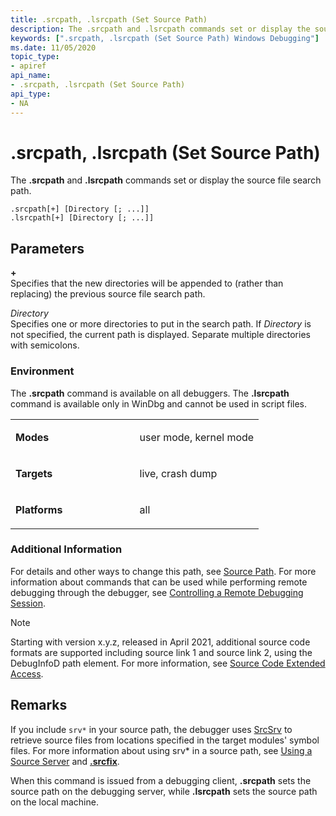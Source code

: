 ```yaml
---
title: .srcpath, .lsrcpath (Set Source Path)
description: The .srcpath and .lsrcpath commands set or display the source file search path.
keywords: [".srcpath, .lsrcpath (Set Source Path) Windows Debugging"]
ms.date: 11/05/2020
topic_type:
- apiref
api_name:
- .srcpath, .lsrcpath (Set Source Path)
api_type:
- NA
---
```


# .srcpath, .lsrcpath (Set Source Path)


The **.srcpath** and **.lsrcpath** commands set or display the source file search path.

```dbgcmd
.srcpath[+] [Directory [; ...]] 
.lsrcpath[+] [Directory [; ...]] 
```

## <span id="ddk_meta_set_source_path_dbg"></span><span id="DDK_META_SET_SOURCE_PATH_DBG"></span>Parameters


<span id="______________"></span> **+**   
Specifies that the new directories will be appended to (rather than replacing) the previous source file search path.

<span id="_______Directory______"></span><span id="_______directory______"></span><span id="_______DIRECTORY______"></span> *Directory*   
Specifies one or more directories to put in the search path. If *Directory* is not specified, the current path is displayed. Separate multiple directories with semicolons.

### <span id="Environment"></span><span id="environment"></span><span id="ENVIRONMENT"></span>Environment

The **.srcpath** command is available on all debuggers. The **.lsrcpath** command is available only in WinDbg and cannot be used in script files.

<table>
<colgroup>
<col width="50%" />
<col width="50%" />
</colgroup>
<tbody>
<tr class="odd">
<td align="left"><p><strong>Modes</strong></p></td>
<td align="left"><p>user mode, kernel mode</p></td>
</tr>
<tr class="even">
<td align="left"><p><strong>Targets</strong></p></td>
<td align="left"><p>live, crash dump</p></td>
</tr>
<tr class="odd">
<td align="left"><p><strong>Platforms</strong></p></td>
<td align="left"><p>all</p></td>
</tr>
</tbody>
</table>

 

### <span id="Additional_Information"></span><span id="additional_information"></span><span id="ADDITIONAL_INFORMATION"></span>Additional Information

For details and other ways to change this path, see [Source Path](source-path.md). For more information about commands that can be used while performing remote debugging through the debugger, see [Controlling a Remote Debugging Session](controlling-a-remote-debugging-session.md).

>[!NOTE] 
> Starting with version x.y.z, released in April 2021, additional source code formats are supported including source link 1 and source link 2, using the DebugInfoD path element. For more information, see [Source Code Extended Access](source-code-extended-access.md).
> 

## Remarks

If you include `srv*` in your source path, the debugger uses [SrcSrv](srcsrv.md) to retrieve source files from locations specified in the target modules' symbol files. For more information about using srv\* in a source path, see [Using a Source Server](using-a-source-server.md) and [**.srcfix**](-srcfix---lsrcfix--use-source-server-.md).

When this command is issued from a debugging client, **.srcpath** sets the source path on the debugging server, while **.lsrcpath** sets the source path on the local machine.

 

 





